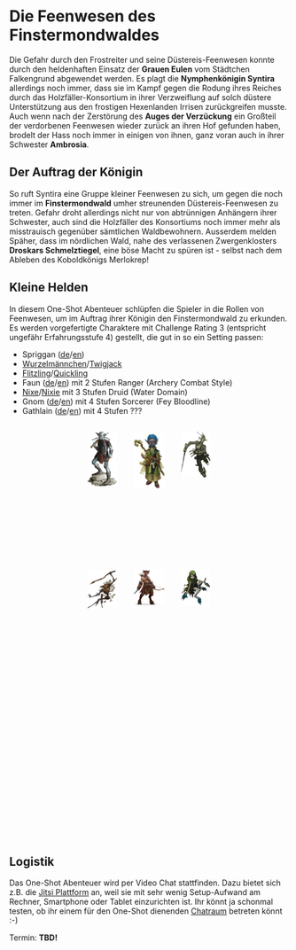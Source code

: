 # Die Feenwesen des Finstermondwaldes

Die Gefahr durch den Frostreiter und seine Düstereis-Feenwesen konnte durch den heldenhaften Einsatz der **Grauen Eulen** vom Städtchen Falkengrund abgewendet werden.
Es plagt die **Nymphenkönigin Syntira** allerdings noch immer, dass sie im Kampf gegen die Rodung ihres Reiches durch das Holzfäller-Konsortium in ihrer Verzweiflung auf solch düstere Unterstützung aus den frostigen Hexenlanden Irrisen zurückgreifen musste.
Auch wenn nach der Zerstörung des **Auges der Verzückung** ein Großteil der verdorbenen Feenwesen wieder zurück an ihren Hof gefunden haben, brodelt der Hass noch immer in einigen von ihnen, ganz voran auch in ihrer Schwester **Ambrosia**.

## Der Auftrag der Königin

So ruft Syntira eine Gruppe kleiner Feenwesen zu sich, um gegen die noch immer im **Finstermondwald** umher streunenden Düstereis-Feenwesen zu treten.
Gefahr droht allerdings nicht nur von abtrünnigen Anhängern ihrer Schwester, auch sind die Holzfäller des Konsortiums noch immer mehr als misstrauisch gegenüber sämtlichen Waldbewohnern.
Ausserdem melden Späher, dass im nördlichen Wald, nahe des verlassenen Zwergenklosters **Droskars Schmelztiegel**, eine böse Macht zu spüren ist - selbst nach dem Ableben des Koboldkönigs Merlokrep!

## Kleine Helden

In diesem One-Shot Abenteuer schlüpfen die Spieler in die Rollen von Feenwesen, um im Auftrag ihrer Königin den Finstermondwald zu erkunden.
Es werden vorgefertigte Charaktere mit Challenge Rating 3 (entspricht ungefähr Erfahrungsstufe 4) gestellt, die gut in so ein Setting passen:

* Spriggan ([de](http://prd.5footstep.de/MonsterhandbuchII/Spriggan)/[en](https://www.d20pfsrd.com/bestiary/monster-listings/humanoids/spriggan/))
* [Wurzelmännchen](http://prd.5footstep.de/MonsterhandbuchII/Wurzelmaennchen)/[Twigjack](https://www.d20pfsrd.com/bestiary/monster-listings/fey/twigjack/)
* [Flitzling](http://prd.5footstep.de/MonsterhandbuchII/Flitzling)/[Quickling](https://www.d20pfsrd.com/bestiary/monster-listings/fey/quickling/)
* Faun ([de](http://prd.5footstep.de/MonsterhandbuchIII/Faun)/[en](https://www.d20pfsrd.com/bestiary/monster-listings/fey/faun/)) mit 2 Stufen Ranger (Archery Combat Style)
* [Nixe](http://prd.5footstep.de/MonsterhandbuchIII/Nixe)/[Nixie](https://www.d20pfsrd.com/bestiary/monster-listings/fey/nixie/) mit 3 Stufen Druid (Water Domain)
* Gnom ([de](http://prd.5footstep.de/NSCKompendium/Grundklassen/Hexenmeister/BefleckterHexenmeister)/[en](https://www.d20pfsrd.com/bestiary/npc-s/npcs-cr-3/tainted-sorcerer-gnome-sorcerer-4/)) mit 4 Stufen Sorcerer (Fey Bloodline)
* Gathlain ([de](http://prd.5footstep.de/MonsterhandbuchIV/Gathlain)/[en](https://www.d20pfsrd.com/bestiary/monster-listings/fey/gathlain/)) mit 4 Stufen ???

<style>
.container { 
    display: grid;
    grid-template-rows: 250px 250px 250px; 
    grid-template-columns: 33% 34% 33%; 
    width: 50%;
    text-align: center;
    margin-left: auto;
    margin-right: auto;
}

.container div {
    //padding: 15px;
    margin: 15px;
}
</style>

<div class="container">
    <div><a href="pcs/spriggan.htm"><img src="pcs/spriggan.png"></a></div>
    <div><a href="pcs/gnome.htm"><img src="pcs/gnome.png"></a></div>
    <div><a href="pcs/quickling.htm"><img src="pcs/quickling.png"></a></div>
    <div><a href="pcs/twigjack.htm"><img src="pcs/twigjack.png"></a></div>
    <div><a href="pcs/faun.htm"><img src="pcs/faun.png"></a></div>
    <div><a href="pcs/nixie.htm"><img src="pcs/nixie.png"></a></div>
</div>

## Logistik

Das One-Shot Abenteuer wird per Video Chat stattfinden. Dazu bietet sich z.B. die [Jitsi Plattform](https://meet.jit.si/) an, weil sie mit sehr wenig Setup-Aufwand am Rechner, Smartphone oder Tablet einzurichten ist.
Ihr könnt ja schonmal testen, ob ihr einem für den One-Shot dienenden [Chatraum](https://meet.jit.si/SyntirasFeenwesen) betreten könnt :-)

Termin: **TBD!**
